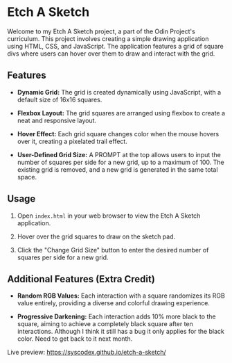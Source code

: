 

# Etch A Sketch

Welcome to my Etch A Sketch project, a part of the Odin Project's curriculum. This project involves creating a simple drawing application using HTML, CSS, and JavaScript. The application features a grid of square divs where users can hover over them to draw and interact with the grid.

## Features

- **Dynamic Grid:** The grid is created dynamically using JavaScript, with a default size of 16x16 squares.
  
- **Flexbox Layout:** The grid squares are arranged using flexbox to create a neat and responsive layout.

- **Hover Effect:** Each grid square changes color when the mouse hovers over it, creating a pixelated trail effect.

- **User-Defined Grid Size:** A PROMPT at the top allows users to input the number of squares per side for a new grid, up to a maximum of 100. The existing grid is removed, and a new grid is generated in the same total space.

## Usage

1. Open `index.html` in your web browser to view the Etch A Sketch application.

2. Hover over the grid squares to draw on the sketch pad.

3. Click the "Change Grid Size" button to enter the desired number of squares per side for a new grid.

## Additional Features (Extra Credit)

- **Random RGB Values:** Each interaction with a square randomizes its RGB value entirely, providing a diverse and colorful drawing experience.

- **Progressive Darkening:** Each interaction adds 10% more black to the square, aiming to achieve a completely black square after ten interactions. Although I think it still has a bug it only applies for the black color. Need to get back to it next month.


Live preview: https://syscodex.github.io/etch-a-sketch/

